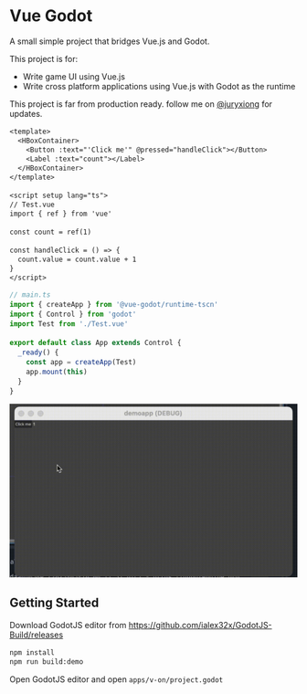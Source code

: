 # Vue Godot

A small simple project that bridges Vue.js and Godot.

This project is for:

- Write game UI using Vue.js
- Write cross platform applications using Vue.js with Godot as the runtime

This project is far from production ready. follow me on [@juryxiong](https://x.com/juryxiong) for updates.

```vue
<template>
  <HBoxContainer>
    <Button :text="'Click me'" @pressed="handleClick"></Button>
    <Label :text="count"></Label>
  </HBoxContainer>
</template>

<script setup lang="ts">
// Test.vue
import { ref } from 'vue'

const count = ref(1)

const handleClick = () => {
  count.value = count.value + 1
}
</script>
```

```ts
// main.ts
import { createApp } from '@vue-godot/runtime-tscn'
import { Control } from 'godot'
import Test from './Test.vue'

export default class App extends Control {
  _ready() {
    const app = createApp(Test)
    app.mount(this)
  }
}
```

![demo](./intro-medias/demo.gif)

## Getting Started

Download GodotJS editor from https://github.com/ialex32x/GodotJS-Build/releases

```bash
npm install
npm run build:demo
```

Open GodotJS editor and open `apps/v-on/project.godot`
